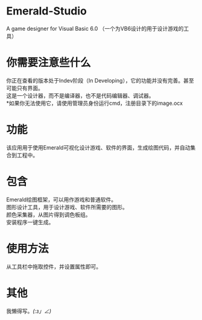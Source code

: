 # Emerald-Studio
A game designer for Visual Basic 6.0 （一个为VB6设计的用于设计游戏的工具）

# 你需要注意些什么
你正在查看的版本处于Indev阶段（In Developing），它的功能并没有完善。甚至可能只有界面。  
这是一个设计器，而不是编译器，也不是代码编辑器、调试器。  
*如果你无法使用它，请使用管理员身份运行cmd，注册目录下的image.ocx

# 功能
该应用用于使用Emerald可视化设计游戏、软件的界面，生成绘图代码，并自动集合到工程中。 

# 包含
Emerald绘图框架，可以用作游戏和普通软件。  
图形设计工具，用于设计游戏、软件所需要的图形。  
颜色采集器，从图片得到调色板组。  
安装程序一键生成。

# 使用方法
从工具栏中拖取控件，并设置属性即可。

# 其他
我懒得写。_(:з」∠)_

